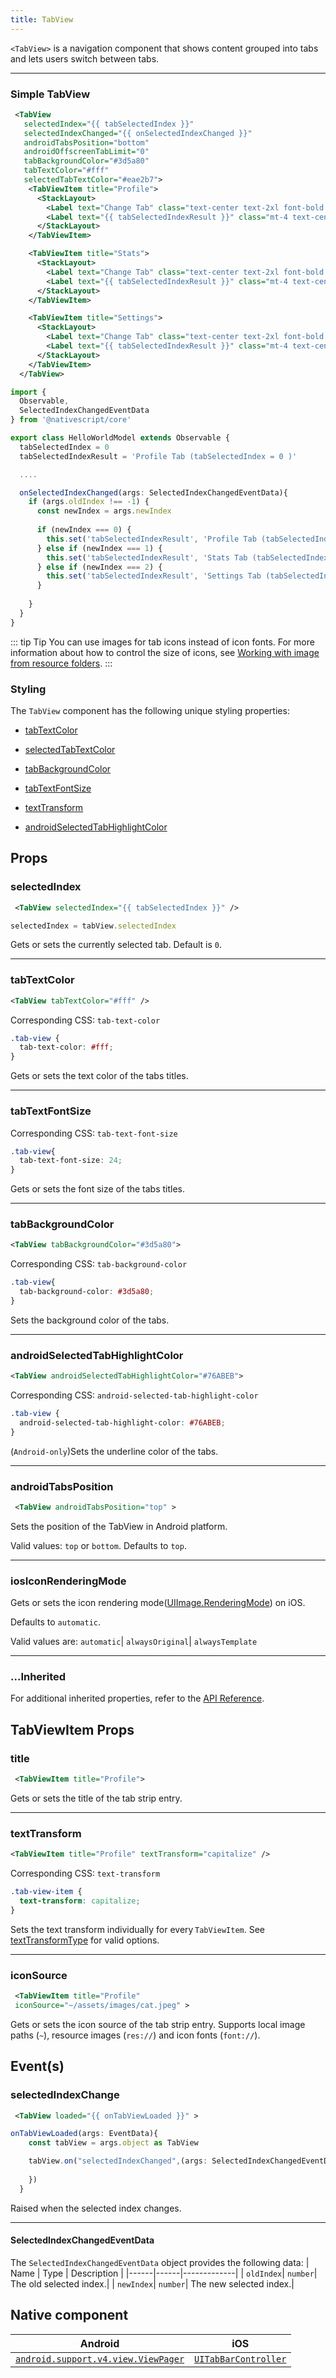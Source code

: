 ```yaml
---
title: TabView
---
```


`<TabView>` is a navigation component that shows content grouped into tabs and lets users switch between tabs.

---
### Simple TabView

<!-- /// flavor plain -->

```xml
 <TabView
   selectedIndex="{{ tabSelectedIndex }}" 
   selectedIndexChanged="{{ onSelectedIndexChanged }}" 
   androidTabsPosition="bottom" 
   androidOffscreenTabLimit="0" 
   tabBackgroundColor="#3d5a80" 
   tabTextColor="#fff" 
   selectedTabTextColor="#eae2b7">
    <TabViewItem title="Profile">
      <StackLayout>
        <Label text="Change Tab" class="text-center text-2xl font-bold pt-4" />
        <Label text="{{ tabSelectedIndexResult }}" class="mt-4 text-center" textWrap="true" />
      </StackLayout>
    </TabViewItem>

    <TabViewItem title="Stats">
      <StackLayout>
        <Label text="Change Tab" class="text-center text-2xl font-bold pt-4" />
        <Label text="{{ tabSelectedIndexResult }}" class="mt-4 text-center" textWrap="true" />
      </StackLayout>
    </TabViewItem>

    <TabViewItem title="Settings">
      <StackLayout>
        <Label text="Change Tab" class="text-center text-2xl font-bold pt-4" />
        <Label text="{{ tabSelectedIndexResult }}" class="mt-4 text-center" textWrap="true" />
      </StackLayout>
    </TabViewItem>
  </TabView>
```

```ts
import {
  Observable,
  SelectedIndexChangedEventData
} from '@nativescript/core'

export class HelloWorldModel extends Observable {
  tabSelectedIndex = 0
  tabSelectedIndexResult = 'Profile Tab (tabSelectedIndex = 0 )'

  ....

  onSelectedIndexChanged(args: SelectedIndexChangedEventData){
    if (args.oldIndex !== -1) {
      const newIndex = args.newIndex
      
      if (newIndex === 0) {
        this.set('tabSelectedIndexResult', 'Profile Tab (tabSelectedIndex = 0 )')
      } else if (newIndex === 1) {
        this.set('tabSelectedIndexResult', 'Stats Tab (tabSelectedIndex = 1 )')
      } else if (newIndex === 2) {
        this.set('tabSelectedIndexResult', 'Settings Tab (tabSelectedIndex = 2 )')
      }
     
    }
  }
}
```
<!-- 
///

/// flavor angular

Using a `<TabView>` inside an `Angular` app requires some special attention about how to provide title, iconSource and content (view) of the `TabViewItem`. In a pure NativeScript application TabView has an items property which could be set via XML to an array of `<TabViewItem>`s (basically, an array of objects with title, view and iconSource properties). However, NativeScript-Angular does not support nested properties in its HTML template, so adding `<TabViewItem>` to `<TabView`> is a little bit different. NativeScript-Angular provides a custom Angular directive that simplifies the way native `<TabView>` should be used. The following example shows how to add a `<TabView>` to your page (with some clarifications later):

```html
<TabView selectedIndex="0" (selectedIndexChanged)="onSelectedIndexchanged($event)">
  <StackLayout *tabItem="{title: 'First Tab', iconSource: 'res://icon'}">
    <StackLayout>
      <label
        text="First Tab"
        textWrap="true"
        class="m-15 h2 text-left"
        color="blue"
      ></label>
    </StackLayout>
  </StackLayout>
  <StackLayout *tabItem="{title: 'Second Tab', iconSource: 'res://icon'}">
    <StackLayout>
      <label
        text="Second Tab"
        textWrap="true"
        class="m-15 h2 text-left"
        color="blue"
      ></label>
    </StackLayout>
  </StackLayout>
</TabView>
```

::: warning Note
If you have set the iconSource property on a `<TabViewItem>`, but are not seeing any icons next to the title, this might be because the icon is not present in your `App_Resources` folder. See the Working with Images article for information on how to add and reference your resource images.
:::

///

/// flavor svelte

```tsx
<tabView selectedIndex="{selectedIndex}" on:selectedIndexChange="{indexChange}">
  <tabViewItem title="Tab 1">
    <label text="Content for Tab 1" />
  </tabViewItem>

  <tabViewItem title="Tab 2">
    <label text="Content for Tab 2" />
  </tabViewItem>
</tabView>
```

```js
function indexChange(event) {
  let newIndex = event.value
  console.log('Current tab index: ' + newIndex)
}
```

///

/// flavor vue

```html
<TabView :selectedIndex="selectedIndex" @selectedIndexChange="indexChange">
  <TabViewItem title="Tab 1">
    <label text="Content for Tab 1" />
  </TabViewItem>
  <TabViewItem title="Tab 2">
    <label text="Content for Tab 2" />
  </TabViewItem>
</TabView>
```

```js
methods: {
  indexChange: function(args) {
      let newIndex = args.value
      console.log('Current tab index: ' + newIndex)
  }
}
```

///

/// flavor react

```tsx
import { SelectedIndexChangedEventData } from '@nativescript/core'
;<tabView
  selectedIndex={selectedIndex}
  onSelectedIndexChange={(args: SelectedIndexChangedEventData) => {
    const { oldIndex, newIndex } = args
    console.log(`Changed from tab index ${oldIndex} -> ${newIndex}.`)
  }}
>
  <tabViewItem nodeRole="items" title="Tab 1">
    <label text="Content for Tab 1" />
  </tabViewItem>
  <tabViewItem nodeRole="items" title="Tab 2">
    <label text="Content for Tab 2" />
  </tabViewItem>
</tabView>
```

///

::: warning Note
Currently, `TabViewItem` expects a single child element. In most cases, you might want to wrap your content in a layout.
:::

### Example: Adding icons to tabs

/// flavor vue

```html
<TabView :selectedIndex="selectedIndex" iosIconRenderingMode="alwaysOriginal">
  <TabViewItem title="Tab 1" iconSource="~/images/icon.png">
    <label text="Content for Tab 1" />
  </TabViewItem>
  <TabViewItem title="Tab 2" iconSource="~/images/icon.png">
    <label text="Content for Tab 2" />
  </TabViewItem>
</TabView>
```

///

/// flavor svelte

```tsx
<tabView selectedIndex="{selectedIndex}" iosIconRenderingMode="alwaysOriginal">
  <tabViewItem title="Tab 1" iconSource="~/images/icon.png">
    <label text="Content for Tab 1" />
  </tabViewItem>
  <tabViewItem title="Tab 2" iconSource="~/images/icon.png">
    <label text="Content for Tab 2" />
  </tabViewItem>
</tabView>
```

///

/// flavor react

```tsx
<tabView selectedIndex={selectedIndex} iosIconRenderingMode="alwaysOriginal">
  <tabViewItem nodeRole="items" title="Tab 1" iconSource="~/images/icon.png">
    <label text="Content for Tab 1" />
  </tabViewItem>
  <tabViewItem nodeRole="items" title="Tab 2" iconSource="~/images/icon.png">
    <label text="Content for Tab 2" />
  </tabViewItem>
</tabView>
```

/// -->

<!-- TODO: examples in all flavors -->

::: tip Tip
You can use images for tab icons instead of icon fonts. For more information about how to control the size of icons, see [Working with image from resource folders](https://docs.nativescript.org/ui/image-resources).
:::


### Styling

The `TabView` component has the following unique styling properties:

- [tabTextColor](#tabtextcolor)

- [selectedTabTextColor](#tabtextcolor)

- [tabBackgroundColor](#tabbackgroundcolor)

- [tabTextFontSize](#tabtextfontsize)

- [textTransform](#texttransform)

- [androidSelectedTabHighlightColor](#androidselectedtabhighlightcolor)

## Props
### selectedIndex
```xml
 <TabView selectedIndex="{{ tabSelectedIndex }}" />
```
```ts
selectedIndex = tabView.selectedIndex
```   
Gets or sets the currently selected tab. Default is `0`.

---
### tabTextColor
```xml
<TabView tabTextColor="#fff" />
``` 

Corresponding CSS: `tab-text-color`
```css
.tab-view {
  tab-text-color: #fff;
}
```
Gets or sets the text color of the tabs titles. 

---
### tabTextFontSize
Corresponding CSS: `tab-text-font-size`
```css
.tab-view{
  tab-text-font-size: 24;
}
```
Gets or sets the font size of the tabs titles.

---
### tabBackgroundColor
```xml
<TabView tabBackgroundColor="#3d5a80">
```
Corresponding CSS: `tab-background-color`
```css
.tab-view{
  tab-background-color: #3d5a80;
}
```
Sets the background color of the tabs.

---
### androidSelectedTabHighlightColor
```xml
<TabView androidSelectedTabHighlightColor="#76ABEB">
```
Corresponding CSS: `android-selected-tab-highlight-color`
```css
.tab-view {
  android-selected-tab-highlight-color: #76ABEB;
}
```
(`Android-only`)Sets the underline color of the tabs.

---
### androidTabsPosition
```xml
 <TabView androidTabsPosition="top" >
```
Sets the position of the TabView in Android platform. 

Valid values: `top` or `bottom`. Defaults to `top`.                            

---
### iosIconRenderingMode

Gets or sets the icon rendering mode([UIImage.RenderingMode](https://developer.apple.com/documentation/uikit/uiimage/renderingmode)) on iOS.

Defaults to `automatic`.

Valid values are: `automatic`| `alwaysOriginal`| `alwaysTemplate`

---
### ...Inherited
For additional inherited properties, refer to the [API Reference](https://docs.nativescript.org/api-reference/classes/tabview).

## TabViewItem Props
### title
```xml
 <TabViewItem title="Profile">
```
Gets or sets the title of the tab strip entry.                     

---
### textTransform
```xml
<TabViewItem title="Profile" textTransform="capitalize" />
```
Corresponding CSS: `text-transform` 
```css
.tab-view-item {
  text-transform: capitalize;
}
```
Sets the text transform individually for every `TabViewItem`. See [textTransformType](https://docs.nativescript.org/api-reference/modules/coretypes#texttransformtype) for valid options.

---
### iconSource
```xml
 <TabViewItem title="Profile" 
 iconSource="~/assets/images/cat.jpeg" >
```

Gets or sets the icon source of the tab strip entry. Supports local image paths (`~`), resource images (`res://`) and icon fonts (`font://`).

## Event(s)

### selectedIndexChange
```xml
 <TabView loaded="{{ onTabViewLoaded }}" >
```
```ts
onTabViewLoaded(args: EventData){
    const tabView = args.object as TabView

    tabView.on("selectedIndexChanged",(args: SelectedIndexChangedEventData)=>{
      
    })
  }
```
Raised when the selected index changes.

---
#### SelectedIndexChangedEventData
The `SelectedIndexChangedEventData` object provides the following data:
| Name | Type | Description |
|------|------|-------------|
| `oldIndex`| `number`| The old selected index.|
| `newIndex`| `number`| The new selected index.|


## Native component

| Android                                                                                                               | iOS                                                                                        |
| --------------------------------------------------------------------------------------------------------------------- | ------------------------------------------------------------------------------------------ |
| [`android.support.v4.view.ViewPager`](https://developer.android.com/reference/android/support/v4/view/ViewPager.html) | [`UITabBarController`](https://developer.apple.com/documentation/uikit/uitabbarcontroller) |
